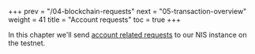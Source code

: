 +++
prev = "/04-blockchain-requests"
next = "05-transaction-overview"
weight = 41
title = "Account requests"
toc = true
+++

In this chapter we'll send [account related requests](http://bob.nem.ninja/docs/#account-related-requests) to our NIS instance on the testnet.
